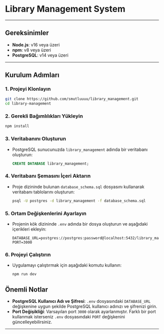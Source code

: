 
# Library Management System

---

## Gereksinimler

- **Node.js**: v16 veya üzeri
- **npm**: v8 veya üzeri
- **PostgreSQL**: v14 veya üzeri

---

## Kurulum Adımları

### 1. Projeyi Klonlayın
```bash
git clone https://github.com/smutluuuu/library_management.git
cd library-management
```

### 2. Gerekli Bağımlılıkları Yükleyin
```bash
npm install
```

### 3. Veritabanını Oluşturun
- PostgreSQL sunucunuzda `library_management` adında bir veritabanı oluşturun:
  ```sql
  CREATE DATABASE library_management;
  ```

### 4. Veritabanı Şemasını İçeri Aktarın
- Proje dizininde bulunan `database_schema.sql` dosyasını kullanarak veritabanı tablolarını oluşturun:
  ```bash
  psql -U postgres -d library_management -f database_schema.sql
  ```

### 5. Ortam Değişkenlerini Ayarlayın
- Projenin kök dizininde `.env` adında bir dosya oluşturun ve aşağıdaki içerikleri ekleyin:
  ```env
  DATABASE_URL=postgres://postgres:password@localhost:5432/library_management
  PORT=3000
  ```

### 6. Projeyi Çalıştırın
- Uygulamayı çalıştırmak için aşağıdaki komutu kullanın:
  ```bash
  npm run dev
  ```

## Önemli Notlar

- **PostgreSQL Kullanıcı Adı ve Şifresi**: `.env` dosyasındaki `DATABASE_URL` değişkenine uygun şekilde PostgreSQL kullanıcı adınızı ve şifrenizi girin.
- **Port Değişikliği**: Varsayılan port `3000` olarak ayarlanmıştır. Farklı bir port kullanmak isterseniz `.env` dosyasındaki `PORT` değişkenini güncelleyebilirsiniz.

---